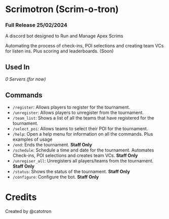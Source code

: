 # Scrimotron (Scrim-o-tron)
### Full Release 25/02/2024
A discord bot designed to Run and Manage Apex Scrims

Automating the process of check-ins, POI selections and creating team VCs for listen ins. Plus scoring and leaderboards. (Soon)

## Used In
*0 Servers (for now)*

## Commands
- `/register`: Allows players to register for the tournament.
- `/unregister`: Allows players to unregister from the tournament.
- `/team_list`: Shows a list of all the teams that have registered for the tournament.
- `/select_poi`: Allows teams to select their POI for the tournament.
- `/help`: Open a help menu for information on all the commands. Plus examples of usage
- `/end`: Ends the tournament. **Staff Only**
- `/schedule`: Schedule a time and date for the tournament. Automates Check-ins, POI selections and creates team VCs. **Staff Only**
- `/unregiser_all`: Unregisters all players/teams from the tournament. **Staff Only**
- `/status`: Shows the status of the tournament. **Staff Only**
- `/configure`: Configure the bot. **Staff Only**

# Credits
Created by @catotron
